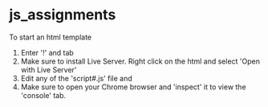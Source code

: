 # js_assignments

To start an html template
  1. Enter '!' and tab
  2. Make sure to install Live Server. Right click on the html and select 'Open with Live Server' 
  3. Edit any of the 'script#.js' file and 
  4. Make sure to open your Chrome browser and 'inspect' it to view the 'console' tab.